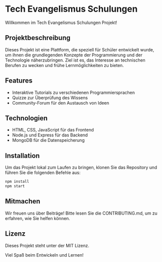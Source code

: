 # Tech Evangelismus Schulungen

Willkommen im Tech Evangelismus Schulungen Projekt!

## Projektbeschreibung
Dieses Projekt ist eine Plattform, die speziell für Schüler entwickelt wurde, um ihnen die grundlegenden Konzepte der Programmierung und der Technologie näherzubringen. Ziel ist es, das Interesse an technischen Berufen zu wecken und frühe Lernmöglichkeiten zu bieten.

## Features
- Interaktive Tutorials zu verschiedenen Programmiersprachen
- Quizze zur Überprüfung des Wissens
- Community-Forum für den Austausch von Ideen

## Technologien
- HTML, CSS, JavaScript für das Frontend
- Node.js und Express für das Backend
- MongoDB für die Datenspeicherung

## Installation
Um das Projekt lokal zum Laufen zu bringen, klonen Sie das Repository und führen Sie die folgenden Befehle aus:

```bash
npm install
npm start
```

## Mitmachen
Wir freuen uns über Beiträge! Bitte lesen Sie die CONTRIBUTING.md, um zu erfahren, wie Sie helfen können.

## Lizenz
Dieses Projekt steht unter der MIT Lizenz.

Viel Spaß beim Entwickeln und Lernen!